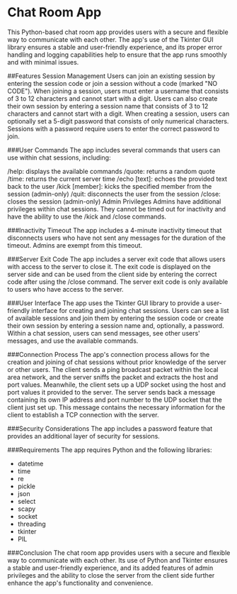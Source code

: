 # Chat Room App
This Python-based chat room app provides users with a secure and flexible way to communicate with each other. The app's use of the Tkinter GUI library ensures a stable and user-friendly experience, and its proper error handling and logging capabilities help to ensure that the app runs smoothly and with minimal issues.

##Features
Session Management
Users can join an existing session by entering the session code or join a session without a code (marked "NO CODE"). When joining a session, users must enter a username that consists of 3 to 12 characters and cannot start with a digit. Users can also create their own session by entering a session name that consists of 3 to 12 characters and cannot start with a digit. When creating a session, users can optionally set a 5-digit password that consists of only numerical characters. Sessions with a password require users to enter the correct password to join.

###User Commands
The app includes several commands that users can use within chat sessions, including:

/help: displays the available commands
/quote: returns a random quote
/time: returns the current server time
/echo [text]: echoes the provided text back to the user
/kick [member]: kicks the specified member from the session (admin-only)
/quit: disconnects the user from the session
/close: closes the session (admin-only)
Admin Privileges
Admins have additional privileges within chat sessions. They cannot be timed out for inactivity and have the ability to use the /kick and /close commands.

###Inactivity Timeout
The app includes a 4-minute inactivity timeout that disconnects users who have not sent any messages for the duration of the timeout. Admins are exempt from this timeout.

###Server Exit Code
The app includes a server exit code that allows users with access to the server to close it. The exit code is displayed on the server side and can be used from the client side by entering the correct code after using the /close command. The server exit code is only available to users who have access to the server.

###User Interface
The app uses the Tkinter GUI library to provide a user-friendly interface for creating and joining chat sessions. Users can see a list of available sessions and join them by entering the session code or create their own session by entering a session name and, optionally, a password. Within a chat session, users can send messages, see other users' messages, and use the available commands.

###Connection Process
The app's connection process allows for the creation and joining of chat sessions without prior knowledge of the server or other users. The client sends a ping broadcast packet within the local area network, and the server sniffs the packet and extracts the host and port values. Meanwhile, the client sets up a UDP socket using the host and port values it provided to the server. The server sends back a message containing its own IP address and port number to the UDP socket that the client just set up. This message contains the necessary information for the client to establish a TCP connection with the server.

###Security Considerations
The app includes a password feature that provides an additional layer of security for sessions.

###Requirements
The app requires Python and the following libraries:

  - datetime
  - time
  - re
  - pickle
  - json
  - select
  - scapy
  - socket
  - threading
  - tkinter
  - PIL


###Conclusion
The chat room app provides users with a secure and flexible way to communicate with each other. Its use of Python and Tkinter ensures a stable and user-friendly experience, and its added features of admin privileges and the ability to close the server from the client side further enhance the app's functionality and convenience.




